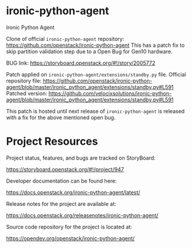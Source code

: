# ironic-python-agent
Ironic Python Agent


Clone of official `ironic-python-agent` repository: https://github.com/openstack/ironic-python-agent 
This has a patch fix to skip partition validation step due to a Open Bug for Gen10 hardware.

BUG link: https://storyboard.openstack.org/#!/story/2005772


Patch applied on `ironic-python-agent/extensions/standby.py` file.
Official repository file: https://github.com/openstack/ironic-python-agent/blob/master/ironic_python_agent/extensions/standby.py#L591
Patched version: https://github.com/velocixsolutions/ironic-python-agent/blob/master/ironic_python_agent/extensions/standby.py#L591

This patch is hosted until next release of `ironic-python-agent` is released with a fix for the above mentioned open bug.


Project Resources
=================
Project status, features, and bugs are tracked on StoryBoard:

  https://storyboard.openstack.org/#!/project/947

Developer documentation can be found here:

  https://docs.openstack.org/ironic-python-agent/latest/

Release notes for the project are available at:

  https://docs.openstack.org/releasenotes/ironic-python-agent/

Source code repository for the project is located at:

  https://opendev.org/openstack/ironic-python-agent/
